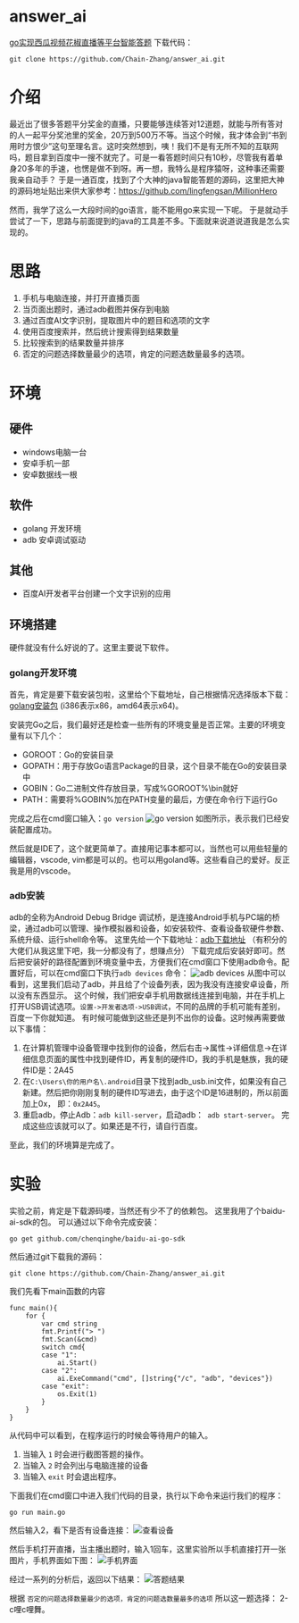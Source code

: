 # answer_ai

[go实现西瓜视频花椒直播等平台智能答题](http://www.chairis.cn/blog/article/71)
下载代码：
```
git clone https://github.com/Chain-Zhang/answer_ai.git
```

# 介绍

最近出了很多答题平分奖金的直播，只要能够连续答对12道题，就能与所有答对的人一起平分奖池里的奖金，20万到500万不等。当这个时候，我才体会到“书到用时方恨少”这句至理名言。这时突然想到，咦！我们不是有无所不知的互联网吗，题目拿到百度中一搜不就完了。可是一看答题时间只有10秒，尽管我有着单身20多年的手速，也愣是做不到呀。再一想，我特么是程序猿呀，这种事还需要我亲自动手？
于是一通百度，找到了个大神的java智能答题的源码，这里把大神的源码地址贴出来供大家参考：https://github.com/lingfengsan/MillionHero

然而，我学了这么一大段时间的go语言，能不能用go来实现一下呢。
于是就动手尝试了一下，思路与前面提到的java的工具差不多。下面就来说道说道我是怎么实现的。

# 思路

1. 手机与电脑连接，并打开直播页面
2. 当页面出题时，通过adb截图并保存到电脑
3. 通过百度AI文字识别，提取图片中的题目和选项的文字
4. 使用百度搜索并，然后统计搜索得到结果数量
5. 比较搜索到的结果数量并排序
6. 否定的问题选择数量最少的选项，肯定的问题选数量最多的选项。

# 环境

## 硬件
* windows电脑一台
* 安卓手机一部
* 安卓数据线一根

## 软件
* golang 开发环境
* adb 安卓调试驱动

## 其他
* 百度AI开发者平台创建一个文字识别的应用

## 环境搭建
硬件就没有什么好说的了。这里主要说下软件。
### golang开发环境
首先，肯定是要下载安装包啦，这里给个下载地址，自己根据情况选择版本下载：[golang安装包](https://www.golangtc.com/download) (i386表示x86，amd64表示x64)。

安装完Go之后，我们最好还是检查一些所有的环境变量是否正常。主要的环境变量有以下几个：

* GOROOT：Go的安装目录
* GOPATH：用于存放Go语言Package的目录，这个目录不能在Go的安装目录中
* GOBIN：Go二进制文件存放目录，写成%GOROOT%\bin就好
* PATH：需要将%GOBIN%加在PATH变量的最后，方便在命令行下运行Go

完成之后在cmd窗口输入：`go version`
![go version](http://opgmvuzyu.bkt.clouddn.com/1516068224285.png)
如图所示，表示我们已经安装配置成功。

然后就是IDE了，这个就更简单了。直接用记事本都可以，当然也可以用些轻量的编辑器，vscode, vim都是可以的。也可以用goland等。这些看自己的爱好。反正我是用的vscode。

### adb安装
adb的全称为Android Debug Bridge 调试桥，是连接Android手机与PC端的桥梁，通过adb可以管理、操作模拟器和设备，如安装软件、查看设备软硬件参数、系统升级、运行shell命令等。
这里先给一个下载地址：[adb下载地址](http://download.csdn.net/download/zzceng/10204041) （有积分的大佬们从我这里下吧，我一分都没有了，想赚点分）
下载完成后安装好即可。然后把安装好的路径配置到环境变量中去，方便我们在cmd窗口下使用adb命令。配置好后，可以在cmd窗口下执行`adb devices` 命令：
![adb devices](http://opgmvuzyu.bkt.clouddn.com/1516068810427.png)
从图中可以看到，这里我们启动了adb，并且给了个设备列表，因为我没有连接安卓设备，所以没有东西显示。
这个时候，我们把安卓手机用数据线连接到电脑，并在手机上打开USB调试选项。`设置->开发者选项->USB调试`，不同的品牌的手机可能有差别，百度一下你就知道。
有时候可能做到这些还是列不出你的设备。这时候再需要做以下事情：
1. 在计算机管理中设备管理中找到你的设备，然后右击->属性->详细信息->在详细信息页面的属性中找到硬件ID，再复制的硬件ID，我的手机是魅族，我的硬件ID是：2A45
2. 在`C:\Users\你的用户名\.android`目录下找到adb_usb.ini文件，如果没有自己新建。然后把你刚刚复制的硬件ID写进去，由于这个ID是16进制的，所以前面加上0x，
即：`0x2A45`。
3. 重启adb，停止Adb：`adb kill-server`，启动adb：` adb start-server`。
完成这些应该就可以了。如果还是不行，请自行百度。

至此，我们的环境算是完成了。

# 实验
实验之前，肯定是下载源码喽，当然还有少不了的依赖包。
这里我用了个baidu-ai-sdk的包。
可以通过以下命令完成安装：
```
go get github.com/chenqinghe/baidu-ai-go-sdk
```
然后通过git下载我的源码：
```
git clone https://github.com/Chain-Zhang/answer_ai.git
```
我们先看下main函数的内容
```
func main(){
	for {
		var cmd string
		fmt.Printf("> ")
		fmt.Scan(&cmd)
		switch cmd{
		case "1":
			ai.Start()
		case "2":
            ai.ExeCommand("cmd", []string{"/c", "adb", "devices"})
		case "exit":
			os.Exit(1)
		}
	}
}
```
从代码中可以看到，在程序运行的时候会等待用户的输入。
1. 当输入 ` 1 ` 时会进行截图答题的操作。
2. 当输入 ` 2 ` 时会列出与电脑连接的设备
3. 当输入 ` exit ` 时会退出程序。

下面我们在cmd窗口中进入我们代码的目录，执行以下命令来运行我们的程序：
```
go run main.go
```
然后输入2，看下是否有设备连接：
![查看设备](http://opgmvuzyu.bkt.clouddn.com/1516029263072.png)

然后手机打开直播，当主播出题时，输入1回车，这里实验所以手机直接打开一张图片，手机界面如下图：
![手机界面](http://opgmvuzyu.bkt.clouddn.com/1516029493265.png)

经过一系列的分析后，返回以下结果：
![答题结果](http://opgmvuzyu.bkt.clouddn.com/1516029450262.png)

根据 `否定的问题选择数量最少的选项，肯定的问题选数量最多的选项` 所以这一题选择： 2-c哩c哩舞。
